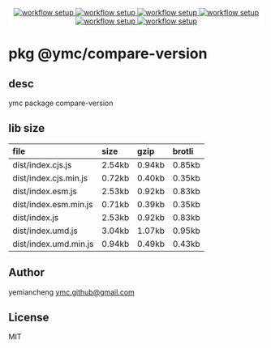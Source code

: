 <p align="center" style="background:white;">
<!-- github workflow stat:s -->
<!-- one line and center  -->
  <a href="https://github.com/YMC-GitHub">
    <img alt="workflow setup" src="https://img.shields.io/static/v1?label=pkg&message=done&color=ff69b4&style=flat-square" />
  </a>
  <a href="https://github.com/YMC-GitHub">
    <img alt="workflow setup" src="https://img.shields.io/static/v1?label=cod&message=done&color=ff69b4&style=flat-square" />
  </a>
    <a href="https://github.com/YMC-GitHub">
    <img alt="workflow setup" src="https://img.shields.io/static/v1?label=dep&message=done&color=ff69b4&style=flat-square" />
  </a>
  <a href="https://github.com/YMC-GitHub">
    <img alt="workflow setup" src="https://img.shields.io/static/v1?label=lin&message=passing&color=ff69b4&style=flat-square" />
  </a>
    <a href="https://github.com/YMC-GitHub">
    <img alt="workflow setup" src="https://img.shields.io/static/v1?label=tes&message=passing&color=ff69b4&style=flat-square" />
  </a>
      <a href="https://github.com/YMC-GitHub">
    <img alt="workflow setup" src="https://img.shields.io/static/v1?label=pro&message=done&color=ff69b4&style=flat-square" />
  </a>


  <!-- https://img.shields.io/badge/<LABEL>-<MESSAGE>-<COLOR> -->
  <!-- https://img.shields.io/static/v1?label=<LABEL>&message=<MESSAGE>&color=<COLOR> -->
<!-- github workflow stat:e -->
</p>

# pkg @ymc/compare-version

## desc
ymc package compare-version

## lib size  
file | size | gzip | brotli
:---- | :---- | :---- | :----
dist/index.cjs.js | 2.54kb | 0.94kb | 0.85kb
dist/index.cjs.min.js | 0.72kb | 0.40kb | 0.35kb
dist/index.esm.js | 2.53kb | 0.92kb | 0.83kb
dist/index.esm.min.js | 0.71kb | 0.39kb | 0.35kb
dist/index.js | 2.53kb | 0.92kb | 0.83kb
dist/index.umd.js | 3.04kb | 1.07kb | 0.95kb
dist/index.umd.min.js | 0.94kb | 0.49kb | 0.43kb

## Author
yemiancheng <ymc.github@gmail.com>

## License
MIT